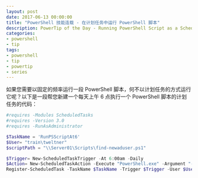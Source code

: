 ```yaml
---
layout: post
date: 2017-06-13 00:00:00
title: "PowerShell 技能连载 - 在计划任务中运行 PowerShell 脚本"
description: PowerTip of the Day - Running PowerShell Script as a Scheduled Task
categories:
- powershell
- tip
tags:
- powershell
- tip
- powertip
- series
---
```

如果您需要以固定的频率运行一段 PowerShell 脚本，何不以计划任务的方式运行它呢？以下是一段帮您新建一个每天上午 6 点执行一个 PowerShell 脚本的计划任务的代码：

```powershell
#requires -Modules ScheduledTasks
#requires -Version 3.0
#requires -RunAsAdministrator

$TaskName = 'RunPSScriptAt6'
$User= "train\tweltner"
$scriptPath = "\\Server01\Scripts\find-newaduser.ps1"

$Trigger= New-ScheduledTaskTrigger -At 6:00am -Daily
$Action= New-ScheduledTaskAction -Execute "PowerShell.exe" -Argument "-executionpolicy bypass -noprofile -file $scriptPath"
Register-ScheduledTask -TaskName $TaskName -Trigger $Trigger -User $User -Action $Action -RunLevel Highest -Force
```

<!--本文国际来源：[Running PowerShell Script as a Scheduled Task](http://community.idera.com/powershell/powertips/b/tips/posts/running-powershell-script-as-a-scheduled-task)-->
